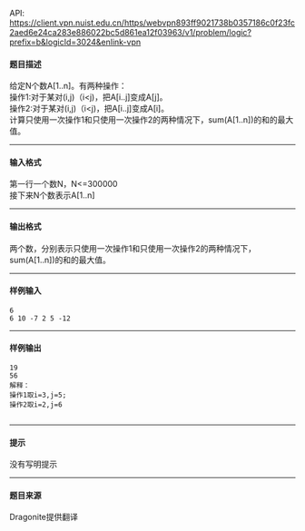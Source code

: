 API: https://client.vpn.nuist.edu.cn/https/webvpn893ff9021738b0357186c0f23fc2aed6e24ca283e886022bc5d861ea12f03963/v1/problem/logic?prefix=b&logicId=3024&enlink-vpn

#### 题目描述

给定N个数A\[1..n\]。有两种操作：  
操作1:对于某对(i,j)（i<j)，把A\[i..j\]变成A\[j\]。  
操作2:对于某对(i,j)（i<j)，把A\[i..j\]变成A\[i\]。  
计算只使用一次操作1和只使用一次操作2的两种情况下，sum(A\[1..n\])的和的最大值。  
  

---

#### 输入格式

第一行一个数N，N<=300000  
接下来N个数表示A\[1..n\]  

---

#### 输出格式

两个数，分别表示只使用一次操作1和只使用一次操作2的两种情况下，sum(A\[1..n\])的和的最大值。  
  

---

#### 样例输入
```
6
6 10 -7 2 5 -12

```

---

#### 样例输出
```
19
56
解释：
操作1取i=3,j=5;
操作2取i=2,j=6


```

---

#### 提示

没有写明提示

---

#### 题目来源

Dragonite提供翻译